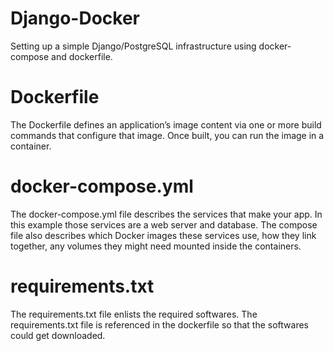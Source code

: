 # Django-Docker
Setting up a simple Django/PostgreSQL infrastructure using docker-compose and dockerfile.

# Dockerfile
The Dockerfile defines an application’s image content via one or more build commands that configure that image. Once built, you can run the image in a container.

# docker-compose.yml
The docker-compose.yml file describes the services that make your app. In this example those services are a web server and database. The compose file also describes which Docker images these services use, how they link together, any volumes they might need mounted inside the containers.

# requirements.txt
The requirements.txt file enlists the required softwares. The requirements.txt file is referenced in the dockerfile so that the softwares could get downloaded.
